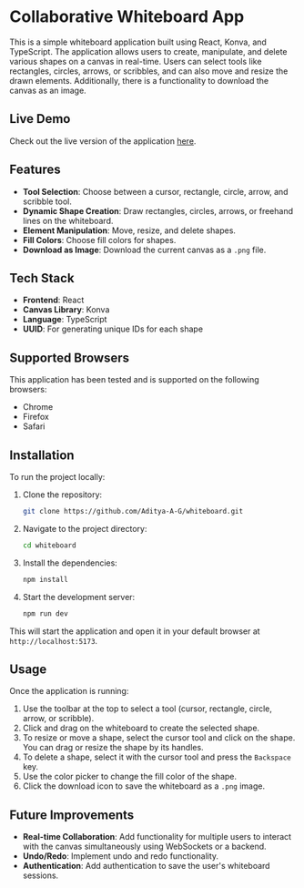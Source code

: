 # Collaborative Whiteboard App

This is a simple whiteboard application built using React, Konva, and TypeScript. The application allows users to create, manipulate, and delete various shapes on a canvas in real-time. Users can select tools like rectangles, circles, arrows, or scribbles, and can also move and resize the drawn elements. Additionally, there is a functionality to download the canvas as an image.

## Live Demo

Check out the live version of the application [here](https://whiteboard.adityacodes.tech).


## Features

- **Tool Selection**: Choose between a cursor, rectangle, circle, arrow, and scribble tool.
- **Dynamic Shape Creation**: Draw rectangles, circles, arrows, or freehand lines on the whiteboard.
- **Element Manipulation**: Move, resize, and delete shapes.
- **Fill Colors**: Choose fill colors for shapes.
- **Download as Image**: Download the current canvas as a `.png` file.

## Tech Stack

- **Frontend**: React
- **Canvas Library**: Konva
- **Language**: TypeScript
- **UUID**: For generating unique IDs for each shape

## Supported Browsers

This application has been tested and is supported on the following browsers:

- Chrome
- Firefox
- Safari
  

## Installation

To run the project locally:

1. Clone the repository:

    ```bash
    git clone https://github.com/Aditya-A-G/whiteboard.git
    ```

2. Navigate to the project directory:

    ```bash
    cd whiteboard
    ```

3. Install the dependencies:

    ```bash
    npm install
    ```

4. Start the development server:

    ```bash
    npm run dev
    ```

This will start the application and open it in your default browser at `http://localhost:5173`.

## Usage

Once the application is running:

1. Use the toolbar at the top to select a tool (cursor, rectangle, circle, arrow, or scribble).
2. Click and drag on the whiteboard to create the selected shape.
3. To resize or move a shape, select the cursor tool and click on the shape. You can drag or resize the shape by its handles.
4. To delete a shape, select it with the cursor tool and press the `Backspace` key.
5. Use the color picker to change the fill color of the shape.
6. Click the download icon to save the whiteboard as a `.png` image.

## Future Improvements

- **Real-time Collaboration**: Add functionality for multiple users to interact with the canvas simultaneously using WebSockets or a backend.
- **Undo/Redo**: Implement undo and redo functionality.
- **Authentication**: Add authentication to save the user's whiteboard sessions.
